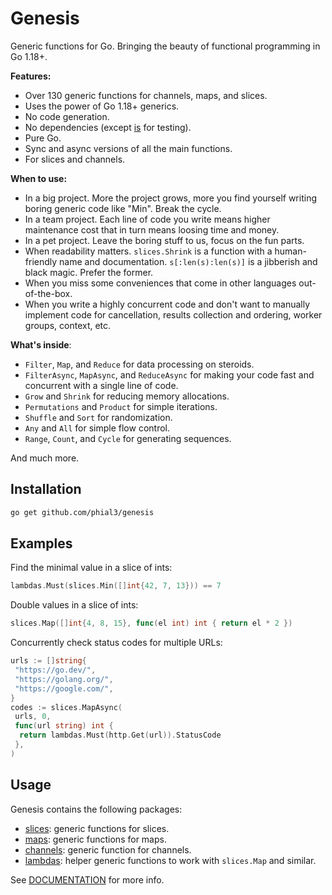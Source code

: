 # Genesis

Generic functions for Go. Bringing the beauty of functional programming in Go 1.18+.

**Features:**

+ Over 130 generic functions for channels, maps, and slices.
+ Uses the power of Go 1.18+ generics.
+ No code generation.
+ No dependencies (except [is](https://github.com/matryer/is) for testing).
+ Pure Go.
+ Sync and async versions of all the main functions.
+ For slices and channels.

**When to use:**

+ In a big project. More the project grows, more you find yourself writing boring generic code like "Min". Break the cycle.
+ In a team project. Each line of code you write means higher maintenance cost that in turn means loosing time and money.
+ In a pet project. Leave the boring stuff to us, focus on the fun parts.
+ When readability matters. `slices.Shrink` is a function with a human-friendly name and documentation. `s[:len(s):len(s)]` is a jibberish and black magic. Prefer the former.
+ When you miss some conveniences that come in other languages out-of-the-box.
+ When you write a highly concurrent code and don't want to manually implement code for cancellation, results collection and ordering, worker groups, context, etc.

**What's inside**:

+ `Filter`, `Map`, and `Reduce` for data processing on steroids.
+ `FilterAsync`, `MapAsync`, and `ReduceAsync` for making your code fast and concurrent with a single line of code.
+ `Grow` and `Shrink` for reducing memory allocations.
+ `Permutations` and `Product` for simple iterations.
+ `Shuffle` and `Sort` for randomization.
+ `Any` and `All` for simple flow control.
+ `Range`, `Count`, and `Cycle` for generating sequences.

And much more.

## Installation

```bash
go get github.com/phial3/genesis
```

## Examples

Find the minimal value in a slice of ints:

```go
lambdas.Must(slices.Min([]int{42, 7, 13})) == 7
```

Double values in a slice of ints:

```go
slices.Map([]int{4, 8, 15}, func(el int) int { return el * 2 })
```

Concurrently check status codes for multiple URLs:

```go
urls := []string{
 "https://go.dev/",
 "https://golang.org/",
 "https://google.com/",
}
codes := slices.MapAsync(
 urls, 0,
 func(url string) int {
  return lambdas.Must(http.Get(url)).StatusCode
 },
)
```

## Usage

Genesis contains the following packages:

+ [slices](https://pkg.go.dev/github.com/phial3/genesis/slices): generic functions for slices.
+ [maps](https://pkg.go.dev/github.com/phial3/genesis/maps): generic functions for maps.
+ [channels](https://pkg.go.dev/github.com/phial3/genesis/channels): generic function for channels.
+ [lambdas](https://pkg.go.dev/github.com/phial3/genesis/lambdas): helper generic functions to work with `slices.Map` and similar.

See [DOCUMENTATION](https://pkg.go.dev/github.com/phial3/genesis) for more info.
